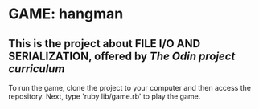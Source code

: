 # GAME: hangman
This is the project about **FILE I/O AND SERIALIZATION**, offered by *The Odin project curriculum*
-----------
To run the game, clone the project to your computer and then access the repository.
Next, type 'ruby lib/game.rb' to play the game.